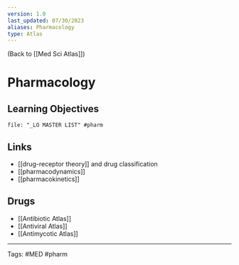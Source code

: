 ```yaml
---
version: 1.0
last_updated: 07/30/2023
aliases: Pharmacology
type: Atlas
---
```


(Back to [[Med Sci Atlas]])

# Pharmacology

## Learning Objectives
```query
file: "_LO MASTER LIST" #pharm
```


## Links
- [[drug-receptor theory]] and drug classification
- [[pharmacodynamics]]
- [[pharmacokinetics]]

## Drugs
- [[Antibiotic Atlas]]
- [[Antiviral Atlas]]
- [[Antimycotic Atlas]]

---
Tags: #MED #pharm